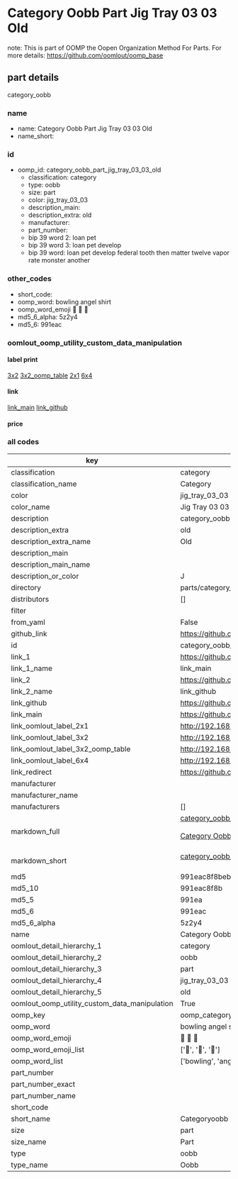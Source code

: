 # Category Oobb Part Jig Tray 03 03 Old  

note: This is part of OOMP the Oopen Organization Method For Parts. For more details: https://github.com/oomlout/oomp_base

##  part details
  



category_oobb



### name
* name: Category Oobb Part Jig Tray 03 03 Old
* name_short: 
### id
* oomp_id: category_oobb_part_jig_tray_03_03_old
  * classification: category
  * type: oobb
  * size: part
  * color: jig_tray_03_03
  * description_main: 
  * description_extra: old
  * manufacturer: 
  * part_number: 
  * bip 39 word 2: loan pet
  * bip 39 word 3: loan pet develop
  * bip 39 word: loan pet develop federal tooth then matter twelve vapor rate monster another

### other_codes
* short_code: 
* oomp_word: bowling angel shirt
* oomp_word_emoji :bowling: :angel: :shirt:
* md5_6_alpha: 5z2y4
* md5_6: 991eac






### oomlout_oomp_utility_custom_data_manipulation
#### label print
[3x2](http://192.168.1.245:1112/?label=oomp%205z2y4)
[3x2_oomp_table](http://192.168.1.108:1112/?label=oomp%205z2y4)
[2x1](http://192.168.1.242:1112/?label=oomp%205z2y4)
[6x4](http://192.168.1.55:1112/?label=oomp%205z2y4)    

#### link

[link_main](https://github.com/oomlout/oomlout_oomp_version_1_messy/tree/main/parts/category_oobb_part_jig_tray_03_03_old) [link_github](https://github.com/oomlout/oomlout_oomp_version_1_messy/tree/main/parts/category_oobb_part_jig_tray_03_03_old)                             

#### price







### all codes 
| key | value |  
| --- | --- |  
| classification | category |  
| classification_name | Category |  
| color | jig_tray_03_03 |  
| color_name | Jig Tray 03 03 |  
| description | category_oobb |  
| description_extra | old |  
| description_extra_name | Old |  
| description_main |  |  
| description_main_name |  |  
| description_or_color | J  |  
| directory | parts/category_oobb_part_jig_tray_03_03_old |  
| distributors | [] |  
| filter |  |  
| from_yaml | False |  
| github_link | https://github.com/oomlout/oomlout_oomp_part_src/tree/main/parts/category_oobb_part_jig_tray_03_03_old |  
| id | category_oobb_part_jig_tray_03_03_old |  
| link_1 | https://github.com/oomlout/oomlout_oomp_version_1_messy/tree/main/parts/category_oobb_part_jig_tray_03_03_old |  
| link_1_name | link_main |  
| link_2 | https://github.com/oomlout/oomlout_oomp_version_1_messy/tree/main/parts/category_oobb_part_jig_tray_03_03_old |  
| link_2_name | link_github |  
| link_github | https://github.com/oomlout/oomlout_oomp_version_1_messy/tree/main/parts/category_oobb_part_jig_tray_03_03_old |  
| link_main | https://github.com/oomlout/oomlout_oomp_version_1_messy/tree/main/parts/category_oobb_part_jig_tray_03_03_old |  
| link_oomlout_label_2x1 | http://192.168.1.242:1112/?label=oomp%205z2y4 |  
| link_oomlout_label_3x2 | http://192.168.1.245:1112/?label=oomp%205z2y4 |  
| link_oomlout_label_3x2_oomp_table | http://192.168.1.108:1112/?label=oomp%205z2y4 |  
| link_oomlout_label_6x4 | http://192.168.1.55:1112/?label=oomp%205z2y4 |  
| link_redirect | https://github.com/oomlout/oomlout_oomp_version_1_messy/tree/main/parts/category_oobb_part_jig_tray_03_03_old |  
| manufacturer |  |  
| manufacturer_name |  |  
| manufacturers | [] |  
| markdown_full | [category_oobb_part_jig_tray_03_03_old](none)<br>[](none)<br>[Category Oobb Part Jig Tray 03 03 Old](none)<br><br> |  
| markdown_short | [category_oobb_part_jig_tray_03_03_old](none)<br><br> |  
| md5 | 991eac8f8beb112b80f265467928dc18 |  
| md5_10 | 991eac8f8b |  
| md5_5 | 991ea |  
| md5_6 | 991eac |  
| md5_6_alpha | 5z2y4 |  
| name | Category Oobb Part Jig Tray 03 03 Old |  
| oomlout_detail_hierarchy_1 | category |  
| oomlout_detail_hierarchy_2 | oobb |  
| oomlout_detail_hierarchy_3 | part |  
| oomlout_detail_hierarchy_4 | jig_tray_03_03 |  
| oomlout_detail_hierarchy_5 | old |  
| oomlout_oomp_utility_custom_data_manipulation | True |  
| oomp_key | oomp_category_oobb_part_jig_tray_03_03_old |  
| oomp_word | bowling angel shirt |  
| oomp_word_emoji | :bowling: :angel: :shirt: |  
| oomp_word_emoji_list | [':bowling:', ':angel:', ':shirt:'] |  
| oomp_word_list | ['bowling', 'angel', 'shirt'] |  
| part_number |  |  
| part_number_exact |  |  
| part_number_name |  |  
| short_code |  |  
| short_name | Categoryoobb |  
| size | part |  
| size_name | Part |  
| type | oobb |  
| type_name | Oobb |  
